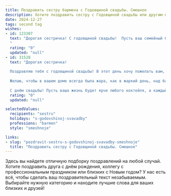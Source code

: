 ```yaml
---
title: Поздравить сестру бармена с Годовщиной свадьбы. Смешное
description: Хотите поздравить сестру с Годовщиной свадьбы или другим праздником? Наш ИИ создаст незабываемое поздравление, а вы обязательно выделитесь среди других.  
date: 2024-12-27
tags: second tag
wishes:
- id: 123307
  text: "Дорогая сестричка! С годовщиной свадьбы!  Пусть ваш семейный бар  всегда работает на полную мощность,  а градус любви никогда не падает ниже нуля!  Желаю вам  столько же счастливых лет, сколько бутылок шампанского вы выпили за этот год (ну, или хотя бы половину!).  В общем,  горько! (Но не очень,  вам ведь ещё работать!)
  "
  rating: "0"
  updated: "null"
- id: 31528
  text: "Дорогая сестричка!
  
  Поздравляю тебя с годовщиной свадьбы! В этот день хочу пожелать вам, как истинным барменам, чтобы ваш брак был всегда с хорошей настойкой и лёгким шейком! Пусть ваши отношения будут такими же вкусными, как коктейль из самых любимых напитков, а старания и терпение – как идеальная пенка на пиве!
  
  Желаю, чтобы в вашем доме всегда была жара, как в жаркий день, над барной стойкой! Пусть в вашей жизни будет больше счастья, чем на дне шейкера, и любви, чем капель в лимонадном дереве! А помните: даже если у вас иногда сбивается рецепт, всегда можно добавить щепотку юмора и немного терпения!
  
  С днём свадьбы! Пусть ваша жизнь будет ярче любого коктейля, а каждый миг – сладким, как любимый десерт! Cheers! 🥂❤️"
  rating: "0"
  updated: "null"

selectedValues:
  recipients: "sestru"
  holidays: "s-godovshinoj-svavadby"
  professions: "barmen"
  style: "smeshnoje"

links:
- slug: "pozdravit-sestru-s-godovshinoj-svavadby-smeshnoje"
  title: "Поздравить сестру с Годовщиной свадьбы. Смешное"
---
```


Здесь вы найдете отличную подборку поздравлений на любой случай.
Хотите поздравить друга с днём рождения, коллегу с профессиональным праздником или близких с Новым годом? У нас есть всё, чтобы сделать ваш поздравительный текст незабываемым. Выбирайте нужную категорию и находите лучшие слова для ваших близких и друзей!
